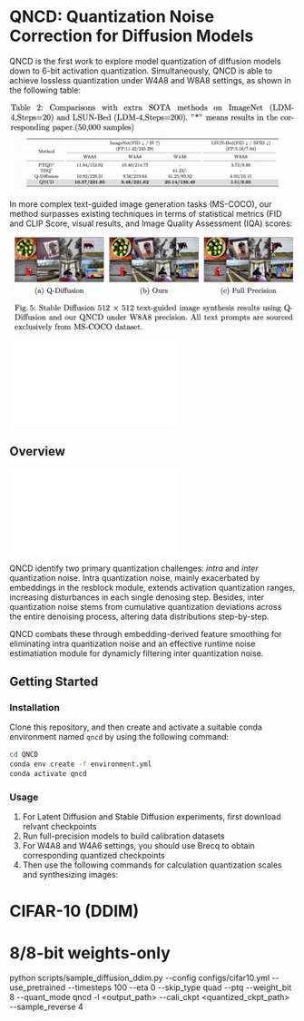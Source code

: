 
# QNCD: Quantization Noise Correction for Diffusion Models

QNCD is the first work to explore model quantization of diffusion models down to 6-bit activation quantization. Simultaneously, QNCD is able to achieve lossless quantization under W4A8 and W8A8 settings, as shown in the following table: 

![imagenet](fig/imagenet.png)

In more complex text-guided image generation tasks (MS-COCO), our method surpasses existing techniques in terms of statistical metrics (FID and CLIP Score, visual results, and Image Quality Assessment (IQA) scores:


![visual](fig/visual.png)

![mscoco](fig/mscoco-4(1).pdf)


## Overview

![pipeline](fig/pipeline.pdf)  

QNCD identify two primary quantization challenges: *intra* and *inter* quantization noise. Intra quantization noise, mainly exacerbated by embeddings in the resblock module, extends activation quantization ranges, increasing disturbances in each single denosing step. Besides, inter quantization noise stems from cumulative quantization deviations across the entire denoising process, altering data distributions step-by-step. 

QNCD combats these through embedding-derived feature smoothing for eliminating intra quantization noise and an effective runtime noise estimatiation module for dynamicly filtering inter quantization noise.

## Getting Started

### Installation

Clone this repository, and then create and activate a suitable conda environment named `qncd` by using the following command:

```bash
cd QNCD
conda env create -f environment.yml
conda activate qncd
```

### Usage

1. For Latent Diffusion and Stable Diffusion experiments, first download relvant checkpoints 
2. Run  full-precision models to build calibration datasets
3. For W4A8 and W4A6 settings, you should use Brecq to obtain corresponding quantized checkpoints
4. Then use the following commands for calculation quantization scales and synthesizing images:

# CIFAR-10 (DDIM)
# 8/8-bit weights-only
python scripts/sample_diffusion_ddim.py --config configs/cifar10.yml --use_pretrained --timesteps 100 --eta 0 --skip_type quad --ptq --weight_bit 8 --quant_mode qncd  -l <output_path> --cali_ckpt <quantized_ckpt_path> --sample_reverse 4



